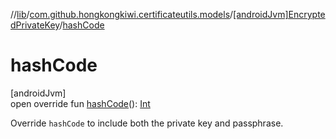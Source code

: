 //[lib](../../../index.md)/[com.github.hongkongkiwi.certificateutils.models](../index.md)/[[androidJvm]EncryptedPrivateKey](index.md)/[hashCode](hash-code.md)

# hashCode

[androidJvm]\
open override fun [hashCode](hash-code.md)(): [Int](https://kotlinlang.org/api/latest/jvm/stdlib/kotlin/-int/index.html)

Override `hashCode` to include both the private key and passphrase.
